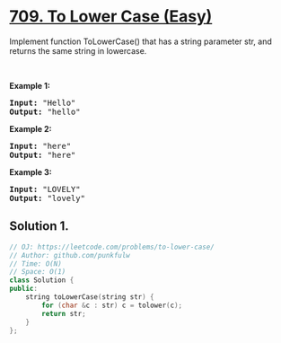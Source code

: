 # [709. To Lower Case (Easy)](https://leetcode.com/problems/to-lower-case/)

<p>Implement function ToLowerCase() that has a string parameter str, and returns the same string in lowercase.</p>

<p>&nbsp;</p>

<div>
<p><strong>Example 1:</strong></p>

<pre><strong>Input: </strong><span id="example-input-1-1">"Hello"</span>
<strong>Output: </strong><span id="example-output-1">"hello"</span>
</pre>

<div>
<p><strong>Example 2:</strong></p>

<pre><strong>Input: </strong><span id="example-input-2-1">"here"</span>
<strong>Output: </strong><span id="example-output-2">"here"</span>
</pre>

<div>
<p><strong>Example 3:</strong></p>

<pre><strong>Input: </strong><span id="example-input-3-1">"LOVELY"</span>
<strong>Output: </strong><span id="example-output-3">"lovely"</span>
</pre>
</div>
</div>
</div>

## Solution 1.

```cpp
// OJ: https://leetcode.com/problems/to-lower-case/
// Author: github.com/punkfulw
// Time: O(N)
// Space: O(1)
class Solution {
public:
    string toLowerCase(string str) {
        for (char &c : str) c = tolower(c);
        return str;
    }
};
```
